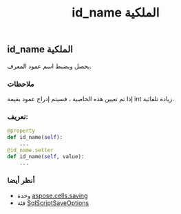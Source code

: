 ﻿---
title: id_name الملكية
second_title: Aspose.Cells for Python via .NET API المراجع
description:
type: docs
weight: 140
url: /ar/python-net/aspose.cells.saving/sqlscriptsaveoptions/id_name/
is_root: false
---
##  id_name الملكية

يحصل ويضبط اسم عمود المعرف.

###  ملاحظات

إذا تم تعيين هذه الخاصية ، فسيتم إدراج عمود بقيمة int زيادة تلقائية.
###  تعريف:
```python
@property
def id_name(self):
    ...
@id_name.setter
def id_name(self, value):
    ...
```

###  أنظر أيضا
* وحدة [aspose.cells.saving](../../)
* فئة [SqlScriptSaveOptions](/cells/ar/python-net/aspose.cells.saving/sqlscriptsaveoptions)
